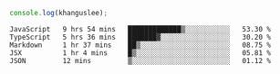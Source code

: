 ```js
console.log(khanguslee);
```

<!--START_SECTION:waka-->
```text
JavaScript   9 hrs 54 mins   █████████████▒░░░░░░░░░░░   53.30 % 
TypeScript   5 hrs 36 mins   ███████▓░░░░░░░░░░░░░░░░░   30.20 % 
Markdown     1 hr 37 mins    ██▒░░░░░░░░░░░░░░░░░░░░░░   08.75 % 
JSX          1 hr 4 mins     █▒░░░░░░░░░░░░░░░░░░░░░░░   05.81 % 
JSON         12 mins         ▒░░░░░░░░░░░░░░░░░░░░░░░░   01.12 % 
```
<!--END_SECTION:waka-->

<!--
**khanguslee/khanguslee** is a ✨ _special_ ✨ repository because its `README.md` (this file) appears on your GitHub profile.

Here are some ideas to get you started:

- 🔭 I’m currently working on ...
- 🌱 I’m currently learning ...
- 👯 I’m looking to collaborate on ...
- 🤔 I’m looking for help with ...
- 💬 Ask me about ...
- 📫 How to reach me: ...
- 😄 Pronouns: ...
- ⚡ Fun fact: ...
-->
